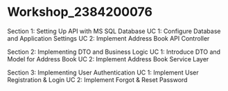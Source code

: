 # Workshop_2384200076
Section 1: Setting Up API with MS SQL Database
UC 1: Configure Database and Application Settings
UC 2: Implement Address Book API Controller

Section 2: Implementing DTO and Business Logic
UC 1: Introduce DTO and Model for Address Book
UC 2: Implement Address Book Service Layer

Section 3: Implementing User Authentication
UC 1: Implement User Registration & Login
UC 2: Implement Forgot & Reset Password
